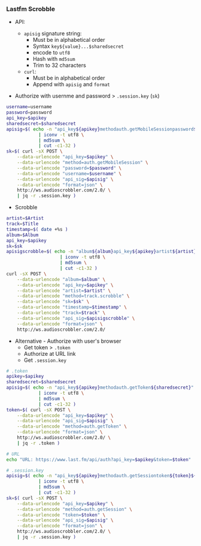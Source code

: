 ### Lastfm Scrobble

- API:
	- `apisig` signature string:
		- Must be in alphabetical order
		- Syntax `key${value}...$sharedsecret`
		- encode to `utf8`
		- Hash with `md5sum`
		- Trim to 32 characters
	- `curl`:
		- Must be in alphabetical order
		- Append with `apisig` and `format`

- Authorize with usernme and password > `.session.key` (`sk`)
```sh
username=username
password=password
api_key=$apikey
sharedsecret=$sharedsecret
apisig=$( echo -n "api_key${apikey}methodauth.getMobileSessionpassword${password}username${username}$sharedsecret" \
			| iconv -t utf8 \
			| md5sum \
			| cut -c1-32 )
sk=$( curl -sX POST \
	--data-urlencode "api_key=$apikey" \
	--data-urlencode "method=auth.getMobileSession" \
	--data-urlencode "password=$password" \
	--data-urlencode "username=$username" \
	--data-urlencode "api_sig=$apisig" \
	--data-urlencode "format=json" \
	http://ws.audioscrobbler.com/2.0/ \
	| jq -r .session.key )
```

- Scrobble
```sh
artist=$Artist
track=$Title
timestamp=$( date +%s )
album=$Album
api_key=$apikey
sk=$sk
apisigscrobble=$( echo -n "album${album}api_key${apikey}artist${artist}methodtrack.scrobblesk${sk}timestamp${timestamp}track${track}${sharedsecret}" \
					| iconv -t utf8 \
					| md5sum \
					| cut -c1-32 )
curl -sX POST \
	--data-urlencode "album=$album" \
	--data-urlencode "api_key=$apikey" \
	--data-urlencode "artist=$artist" \
	--data-urlencode "method=track.scrobble" \
	--data-urlencode "sk=$sk" \
	--data-urlencode "timestamp=$timestamp" \
	--data-urlencode "track=$track" \
	--data-urlencode "api_sig=$apisigscrobble" \
	--data-urlencode "format=json" \
	http://ws.audioscrobbler.com/2.0/
```


- Alternative - Authorize with user's browser
	- Get token > `.token`
	- Authorize at URL link
	- Get `.session.key`
```sh
# .token
apikey=$apikey
sharedsecret=$sharedsecret
apisig=$( echo -n "api_key${apikey}methodauth.getToken${sharedsecret}" \
			| iconv -t utf8 \
			| md5sum \
			| cut -c1-32 )
token=$( curl -sX POST \
	--data-urlencode "api_key=$apikey" \
	--data-urlencode "api_sig=$apisig" \
	--data-urlencode "method=auth.getToken" \
	--data-urlencode "format=json" \
	http://ws.audioscrobbler.com/2.0/ \
	| jq -r .token )

# URL
echo "URL: https://www.last.fm/api/auth?api_key=$apikey&token=$token"

# .session.key
apisig=$( echo -n "api_key${apikey}methodauth.getSessiontoken${token}${sharedsecret}" \
			| iconv -t utf8 \
			| md5sum \
			| cut -c1-32 )
sk=$( curl -sX POST \
	--data-urlencode "api_key=$apikey" \
	--data-urlencode "method=auth.getSession" \
	--data-urlencode "token=$token" \
	--data-urlencode "api_sig=$apisig" \
	--data-urlencode "format=json" \
	http://ws.audioscrobbler.com/2.0/ \
	| jq -r .session.key )
```
